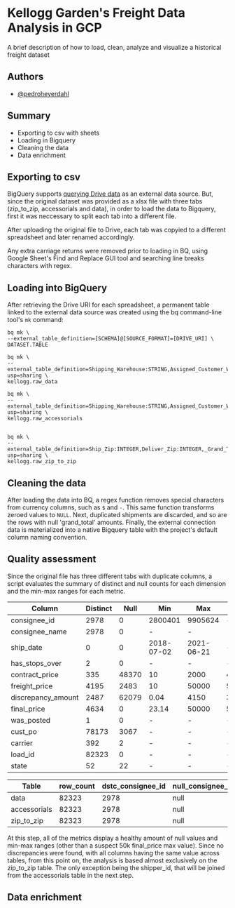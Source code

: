 
# Kellogg Garden's Freight Data Analysis in GCP

A brief description of how to load, clean, analyze and visualize a historical freight dataset


## Authors

- [@pedroheyerdahl](https://github.com/pedroheyerdahl/)
## Summary

- Exporting to csv with sheets
- Loading in Bigquery
- Cleaning the data
- Data enrichment

## Exporting to csv

BigQuery supports [querying Drive data](https://cloud.google.com/bigquery/external-data-drive) as an external data source. But, since the original dataset was provided as a xlsx file with three tabs (zip_to_zip, accessorials and data),
in order to load the data to Bigquery, first it was neccessary to split each tab into a different file.

After uploading the original file to Drive, each tab was copyied to a different spreadsheet and later renamed accordingly.

Any extra carriage returns were removed prior to loading in BQ, using Google Sheet's Find and Replace GUI tool and searching line breaks characters with regex.

## Loading into BigQuery
After retrieving the Drive URI for each spreadsheet, a permanent table linked to the external data source was created using the bq command-line tool's `mk` command:
```
bq mk \
--external_table_definition=[SCHEMA]@[SOURCE_FORMAT]=[DRIVE_URI] \
DATASET.TABLE
```
```
bq mk \
--external_table_definition=Shipping_Warehouse:STRING,Assigned_Customer_Warehouse:STRING,Base_T_L_H_Nbr:INTEGER,SO____T_R_:STRING,Customer:INTEGER,custname:STRING,shipdate:DATE,Zip:STRING,Has_Stops_Over:BOOLEAN,_Contract__Freight_:STRING,_Freight_Amount_:STRING,_Discrepancy_Amount_:STRING,_Grand_Total_:STRING,T_L_H_Comments:STRING,Posted:STRING,Customer_PO_Number:STRING,Carrier:STRING,Shipment_:STRING,State:STRING@GOOGLE_SHEETS=https://docs.google.com/spreadsheets/d/1lHzmgg0C9kXHTFI3a5d_AORTB_CB7xTG44pIcvRGYGM/edit?usp=sharing \
kellogg.raw_data

bq mk \
--external_table_definition=Shipping_Warehouse:STRING,Assigned_Customer_Warehouse:STRING,Base_T_L_H_Nbr:INTEGER,SO____T_R_:STRING,Customer:INTEGER,custname:STRING,shipdate:DATE,Zip:STRING,Has_Stops_Over:BOOLEAN,_Contract__Freight_:STRING,_Freight_Amount_:STRING,_Discrepancy_Amount_:STRING,_Grand_Total_:STRING,T_L_H_Comments:STRING,Posted:STRING,Customer_PO_Number:STRING,Carrier:STRING,Shipment_:STRING,State:STRING@GOOGLE_SHEETS=https://docs.google.com/spreadsheets/d/1n1km521AlxMzY8NmHPht4KnJXDtI_NQF3Imt_XP_1wY/edit?usp=sharing \
kellogg.raw_accessorials


bq mk \
--external_table_definition=Ship_Zip:INTEGER,Deliver_Zip:INTEGER,_Grand_Total_:STRING,State:STRING,Customer:INTEGER,custname:STRING,shipdate:DATE,Has_Stops_Over:BOOLEAN,_Contract__Freight_:STRING,_Freight_Amount_:STRING,_Discrepancy_Amount_:STRING,T_L_H_Comments:STRING,Posted:BOOLEAN,Customer_PO_Number:STRING,Carrier:STRING,Shipment_:STRING@GOOGLE_SHEETS=https://docs.google.com/spreadsheets/d/1n4dAba8CmGCKxr70yf0Z7xO5xxdwO7iBTOecLRLgi2s/edit?usp=sharing \
kellogg.raw_zip_to_zip
```
## Cleaning the data
After loading the data into BQ, a regex function removes special characters from currency columns, such as `$` and `-`. This same function transforms zeroed values to `NULL`.
Next, duplicated shipments are discarded, and so are the rows with null 'grand_total' amounts. 
Finally, the external connection data is materialized into a native Bigquery table with the project's default column naming convention.

## Quality assessment
Since the original file has three different tabs with duplicate columns, a script evaluates the summary of distinct and null counts for each dimension and the min-max ranges for each metric.

|Column | Distinct | Null | Min | Max | Avg |
|-------|----------|------|-----|-----|-----|
|consignee_id|2978|0|2800401|9905624|-|
|consignee_name|2978|0|-|-|
|ship_date|0|0|2018-07-02|2021-06-21|-|
|has_stops_over|2|0	|-|-|-|
|contract_price|335|48370|10|2000|464.68|
|freight_price|4195|2483|10|50000|500.51|
|discrepancy_amount|2487|62079|0.04|4150|339.14|
|final_price|4634|0|23.14|50000|564.94|
|was_posted|1|0|-|-|-|
|cust_po|78173|3067|-|-|-|
|carrier|392|2|-|-|-|
|load_id|82323|0|-|-|-|
|state|52|22|-|-|-|

| Table        | row\_count | dstc\_consignee\_id | null\_consignee\_id | ... | min\_shipped\_date | max\_shipped\_date | null\_final\_price | min\_final\_price | max\_final\_price | avg\_final\_price | ... | dstc\_cust\_po | null\_cust\_po | dstc\_carrier | null\_carrier | dstc\_load\_id | null\_load\_id |
| ------------ | ---------- | ------------------- | ------------------- | --- | ------------------ | ------------------ | ------------------ | ----------------- | ----------------- | ----------------- | --- | -------------- | -------------- | ------------- | ------------- | -------------- | -------------- |
| data         | 82323      | 2978                | null                | ... | 02/07/2018         | 21/06/2021         | null               | 23.14             | 50000             | 564.94            | ... | 78173          | 3067           | 373           | 2             | 82323          | null           |
| accessorials | 82323      | 2978                | null                | ... | 02/07/2018         | 21/06/2021         | null               | 23.14             | 50000             | 564.94            | ... | 78173          | 3067           | 373           | 2             | 82323          | null           |
| zip\_to\_zip | 82323      | 2978                | null                | ... | 02/07/2018         | 21/06/2021         | null               | 23.14             | 50000             | 564.94            | ... | 78173          | 3067           | 373           | 2             | 82323          | null           |

At this step, all of the metrics display a healthy amount of null values and min-max ranges (other than a suspect 50k final_price max value).
Since no discrepancies were found, with all columns having the same value across tables, from this point on, the analysis is based almost exclusively on the zip_to_zip table. The only exception being the shipper_id, that will be joined from the accessorials table in the next step.

## Data enrichment
